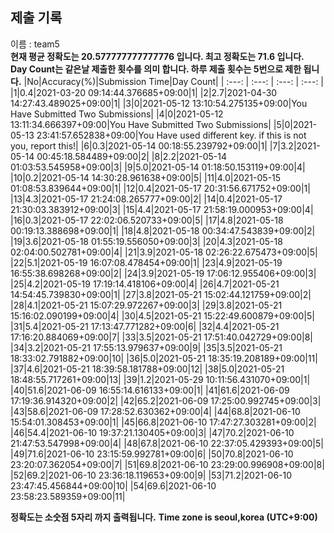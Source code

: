 


  
## 제출 기록  
이름 : team5  
**현재 평균 정확도는 20.577777777777776 입니다. 최고 정확도는 71.6 입니다.**  
**Day Count는 같은날 제출한 횟수를 의미 합니다. 하루 제출 횟수는 5번으로 제한 됩니다.**
|No|Accuracy(%)|Submission Time|Day Count|
| :---: | :---: | :---: | :---: |
|1|0.4|2021-03-20 09:14:44.376685+09:00|1|
|2|2.7|2021-04-30 14:27:43.489025+09:00|1|
|3|0|2021-05-12 13:10:54.275135+09:00|You Have Submitted Two Submissions|
|4|0|2021-05-12 13:11:34.666397+09:00|You Have Submitted Two Submissions|
|5|0|2021-05-13 23:41:57.652838+09:00|You Have used different key. if this is not you, report this!|
|6|0.3|2021-05-14 00:18:55.239792+09:00|1|
|7|3.2|2021-05-14 00:45:18.584489+09:00|2|
|8|2.2|2021-05-14 01:03:53.545958+09:00|3|
|9|5.0|2021-05-14 01:18:50.153119+09:00|4|
|10|0.2|2021-05-14 14:30:28.961638+09:00|5|
|11|4.0|2021-05-15 01:08:53.839644+09:00|1|
|12|0.4|2021-05-17 20:31:56.671752+09:00|1|
|13|4.3|2021-05-17 21:24:08.265777+09:00|2|
|14|0.4|2021-05-17 21:30:03.383912+09:00|3|
|15|4.4|2021-05-17 21:58:19.000953+09:00|4|
|16|0.3|2021-05-17 22:02:06.520733+09:00|5|
|17|4.8|2021-05-18 00:19:13.388698+09:00|1|
|18|4.8|2021-05-18 00:34:47.543839+09:00|2|
|19|3.6|2021-05-18 01:55:19.556050+09:00|3|
|20|4.3|2021-05-18 02:04:00.502781+09:00|4|
|21|3.9|2021-05-18 02:26:22.675473+09:00|5|
|22|5.1|2021-05-19 16:07:08.478454+09:00|1|
|23|4.9|2021-05-19 16:55:38.698268+09:00|2|
|24|3.9|2021-05-19 17:06:12.955406+09:00|3|
|25|4.2|2021-05-19 17:19:14.418106+09:00|4|
|26|4.7|2021-05-21 14:54:45.739830+09:00|1|
|27|3.8|2021-05-21 15:02:44.121759+09:00|2|
|28|4.1|2021-05-21 15:07:29.972267+09:00|3|
|29|3.8|2021-05-21 15:16:02.090199+09:00|4|
|30|4.5|2021-05-21 15:22:49.600879+09:00|5|
|31|5.4|2021-05-21 17:13:47.771282+09:00|6|
|32|4.4|2021-05-21 17:16:20.884069+09:00|7|
|33|3.5|2021-05-21 17:51:40.042729+09:00|8|
|34|3.2|2021-05-21 17:55:13.979637+09:00|9|
|35|3.5|2021-05-21 18:33:02.791882+09:00|10|
|36|5.0|2021-05-21 18:35:19.208189+09:00|11|
|37|4.6|2021-05-21 18:39:58.181788+09:00|12|
|38|5.0|2021-05-21 18:48:55.717261+09:00|13|
|39|1.2|2021-05-29 10:11:56.431070+09:00|1|
|40|51.6|2021-06-09 16:55:14.616133+09:00|1|
|41|61.6|2021-06-09 17:19:36.914320+09:00|2|
|42|65.2|2021-06-09 17:25:00.992745+09:00|3|
|43|58.6|2021-06-09 17:28:52.630362+09:00|4|
|44|68.8|2021-06-10 15:54:01.308453+09:00|1|
|45|66.8|2021-06-10 17:47:27.303281+09:00|2|
|46|54.4|2021-06-10 19:37:21.130405+09:00|3|
|47|70.2|2021-06-10 21:47:53.547998+09:00|4|
|48|67.8|2021-06-10 22:37:05.429393+09:00|5|
|49|71.6|2021-06-10 23:15:59.992781+09:00|6|
|50|70.8|2021-06-10 23:20:07.362054+09:00|7|
|51|69.8|2021-06-10 23:29:00.996908+09:00|8|
|52|69.2|2021-06-10 23:36:18.119653+09:00|9|
|53|71.2|2021-06-10 23:47:45.456844+09:00|10|
|54|69.6|2021-06-10 23:58:23.589359+09:00|11|


**정확도는 소숫점 5자리 까지 출력됩니다.**
**Time zone is seoul,korea (UTC+9:00)**

